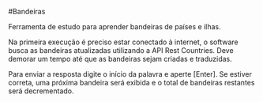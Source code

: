 #Bandeiras

Ferramenta de estudo para aprender bandeiras de países e ilhas.

Na primeira execução é preciso estar conectado à internet, o software busca as bandeiras atualizadas utilizando a API Rest Countries. Deve demorar um tempo até que as bandeiras sejam criadas e traduzidas.

Para enviar a resposta digite o início da palavra e aperte [Enter]. Se estiver correta, uma próxima bandeira será exibida e o total de bandeiras restantes será decrementado.